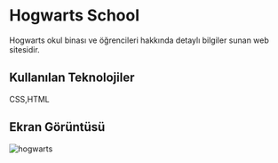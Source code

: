﻿<h1>Hogwarts School</h1>
 
Hogwarts okul binası ve öğrencileri hakkında detaylı bilgiler sunan web sitesidir.

<h2> Kullanılan Teknolojiler </h2>

CSS,HTML

<h2> Ekran Görüntüsü </h2>

![hogwarts](https://github.com/gamzeyaylaonu/Hogwarts-School/assets/135466558/13889808-4405-426c-bc96-4bdd3f95b1c5)

